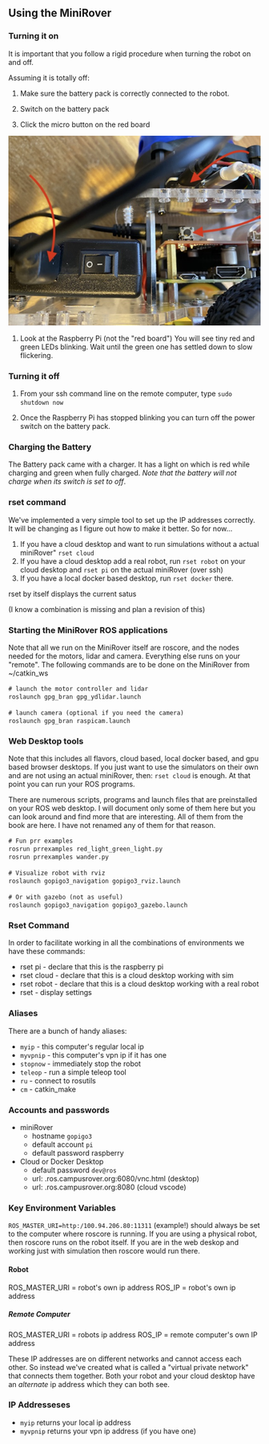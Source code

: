 
## Using the MiniRover

### Turning it on

It is important that you follow a rigid procedure when turning the robot on and off.

Assuming it is totally off:

1. Make sure the battery pack is correctly connected to the robot.

1. Switch on the battery pack

1. Click the micro button on the red board

![Button to reboot](button.jpg)

1. Look at the Raspberry Pi (not the "red board") You will see tiny red and green LEDs blinking. Wait until the green one has settled down to slow flickering.

### Turning it off

1. From your ssh command line on the remote computer, type `sudo shutdown now`

1. Once the Raspberry Pi has stopped blinking you can turn off the power switch on the battery pack.

### Charging the Battery

The Battery pack came with a charger. It has a light on which is red while charging and green when fully charged. *Note that the battery will not charge when its switch is set to off*.

### rset command

We've implemented a very simple tool to set up the IP addresses correctly. It will be changing as I figure out how to make it better. So for now...

1. If you have a cloud desktop and want to run simulations without a actual miniRover" `rset cloud`
1. If you have a cloud desktop add a real robot, run `rset robot` on your cloud desktop and `rset pi` on the  actual miniRover (over ssh)
1. If you have a local docker based desktop, run `rset docker` there.

rset by itself displays the current satus

(I know a combination is missing and plan a revision of this)

### Starting the MiniRover ROS applications

Note that all we run on the MiniRover itself are roscore, and the nodes needed for the motors, lidar and camera. Everything else runs on your "remote". The following commands are to be done on the MiniRover from ~/catkin_ws

```
# launch the motor controller and lidar
roslaunch gpg_bran gpg_ydlidar.launch 

# launch camera (optional if you need the camera)
roslaunch gpg_bran raspicam.launch
```

### Web Desktop tools

Note that this includes all flavors, cloud based, local docker based, and gpu based browser desktops. If you just want to use the simulators on their own and are not using an actual miniRover, then: `rset cloud` is enough. At that point you can run your ROS programs.

There are numerous scripts, programs and launch files that are preinstalled on your ROS web desktop. I will document only some of them here but you can look around and find more that are interesting. All of them from the book are here. I have not renamed any of them for that reason.

```
# Fun prr examples
rosrun prrexamples red_light_green_light.py
rosrun prrexamples wander.py

# Visualize robot with rviz
roslaunch gopigo3_navigation gopigo3_rviz.launch 

# Or with gazebo (not as useful)
roslaunch gopigo3_navigation gopigo3_gazebo.launch 

```

### Rset Command

In order to facilitate working in all the combinations of environments we have these commands:

* rset pi - declare that this is the raspberry pi
* rset cloud - declare that this is a cloud desktop working with sim
* rset robot - declare that this is a cloud desktop working with a real robot
* rset - display settings

### Aliases

There are a bunch of handy aliases:

* `myip` - this computer's regular local ip
* `myvpnip` - this computer's vpn ip if it has one
* `stopnow` - immediately stop the robot
* `teleop` - run a simple teleop tool
* `ru` - connect to rosutils
* `cm` - catkin_make



### Accounts and passwords

* miniRover
  * hostname `gopigo3`
  * default account `pi`
  * default password raspberry
* Cloud or Docker Desktop
  * default password `dev@ros`
  * url: <unetid>.ros.campusrover.org:6080/vnc.html (desktop)
  * url: <unetid>.ros.campusrover.org:8080 (cloud vscode)

### Key Environment Variables

`ROS_MASTER_URI=http:/100.94.206.80:11311` (example!) should always be set to the computer where roscore is running. If you are using a physical robot, then roscore runs on the robot itself. If you are in the web deskop and working just with simulation then roscore would run there.

#### Robot

ROS_MASTER_URI = robot's own ip address
ROS_IP = robot's own ip address

##### Remote Computer 

ROS_MASTER_URI = robots ip address 
ROS_IP = remote computer's own IP address

These IP addresses are on different networks and cannot access each other. So instead we've created what is called a "virtual private network" that connects them together. Both your robot and your cloud desktop have an *alternate* ip address which they can both see.

### IP Addresseses

* `myip` returns your local ip address
* `myvpnip` returns your vpn ip address (if you have one)


